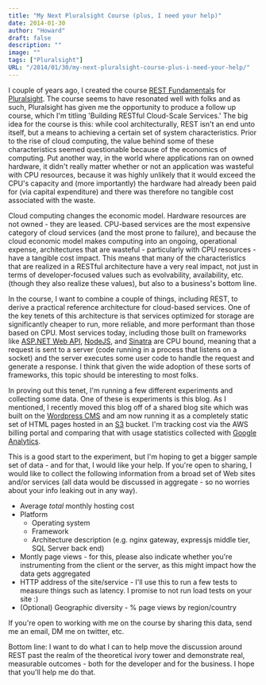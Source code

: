 ```yaml
---
title: "My Next Pluralsight Course (plus, I need your help)"
date: 2014-01-30
author: "Howard"
draft: false
description: ""
image: ""
tags: ["Pluralsight"]
URL: "/2014/01/30/my-next-pluralsight-course-plus-i-need-your-help/"
---
```


I couple of years ago, I created the course [REST Fundamentals](http://pluralsight.com/training/Courses/TableOfContents/rest-fundamentals) for [Pluralsight](http://pluralsight.com). The course seems to have resonated well with folks and as such, Pluralsight has given me the opportunity to produce a follow up course, which I'm titling 'Building RESTful Cloud-Scale Services.' The big idea for the course is this: while cool architecturally, REST isn't an end unto itself, but a means to achieving a certain set of system characteristics. Prior to the rise of cloud computing, the value behind some of these characteristics seemed questionable because of the economics of computing. Put another way, in the world where applications ran on owned hardware, it didn't really matter whether or not an application was wasteful with CPU resources, because it was highly unlikely that it would exceed the CPU's capacity and (more importantly) the hardware had already been paid for (via capital expenditure) and there was therefore no tangible cost associated with the waste.

Cloud computing changes the economic model. Hardware resources are not owned - they are leased. CPU-based services are the most expensive category of cloud services (and the most prone to failure), and because the cloud economic model makes computing into an ongoing, operational expense, architectures that are wasteful - particularly with CPU resources - have a tangible cost impact. This means that many of the characteristics that are realized in a RESTful architecture have a very real impact, not just in terms of developer-focused values such as evolvability, availability, etc. (though they also realize these values), but also to a business's bottom line.

In the course, I want to combine a couple of things, including REST, to derive a practical reference architecture for cloud-based services. One of the key tenets of this architecture is that services optimized for storage are significantly cheaper to run, more reliable, and more performant than those based on CPU. Most services today, including those built on frameworks like [ASP.NET Web API](http://asp.net/web-api), [NodeJS](http://nodejs.org/), and [Sinatra](http://www.sinatrarb.com/) are CPU bound, meaning that a request is sent to a server (code running in a process that listens on a socket) and the server executes some user code to handle the request and generate a response. I think that given the wide adoption of these sorts of frameworks, this topic should be interesting to most folks.

In proving out this tenet, I'm running a few different experiments and collecting some data. One of these is experiments is this blog. As I mentioned, I recently moved this blog off of a shared blog site which was built on the [Wordpress CMS](http://wordpress.com/) and am now running it as a completely static set of HTML pages hosted in an [S3](http://aws.amazon.com/s3/) bucket. I'm tracking cost via the AWS billing portal and comparing that with usage statistics collected with [Google Analytics](http://google.com/analytics). 

This is a good start to the experiment, but I'm hoping to get a bigger sample set of data - and for that, I would like your help. If you're open to sharing, I would like to collect the following information from a broad set of Web sites and/or services (all data would be discussed in aggregate - so no worries about your info leaking out in any way).

* Average _total_ monthly hosting cost
* Platform
    * Operating system
    * Framework
    * Architecture description (e.g. nginx gateway, expressjs middle tier, SQL Server back end)
* Montly page views - for this, please also indicate whether you're instrumenting from the client or the server, as this might impact how the data gets aggregated
* HTTP address of the site/service - I'll use this to run a few tests to measure things such as latency. I promise to not run load tests on your site :)
* (Optional) Geographic diversity - % page views by region/country

If you're open to working with me on the course by sharing this data, send me an email, DM me on twitter, etc. 

Bottom line: I want to do what I can to help move the discussion around REST past the realm of the theoretical ivory tower and demonstrate real, measurable outcomes - both for the developer and for the business. I hope that you'll help me do that.
